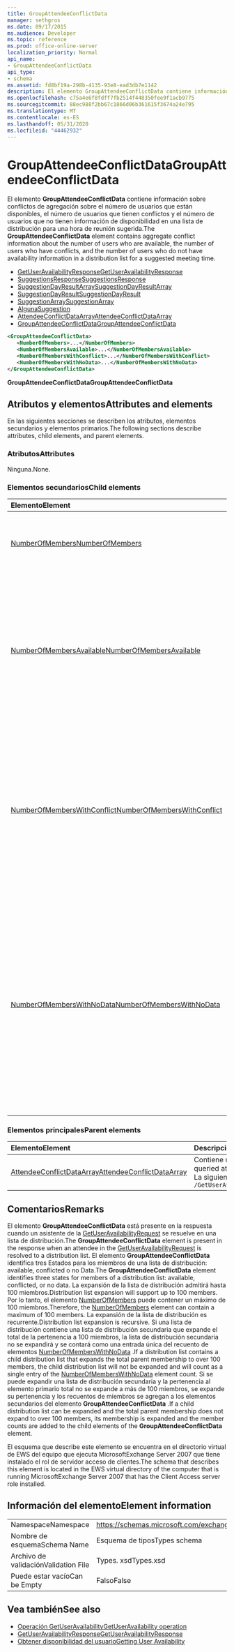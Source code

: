 ```yaml
---
title: GroupAttendeeConflictData
manager: sethgros
ms.date: 09/17/2015
ms.audience: Developer
ms.topic: reference
ms.prod: office-online-server
localization_priority: Normal
api_name:
- GroupAttendeeConflictData
api_type:
- schema
ms.assetid: fd8bf19a-298b-4135-93e8-ead3db7e1142
description: El elemento GroupAttendeeConflictData contiene información sobre conflictos de agregación sobre el número de usuarios que están disponibles, el número de usuarios que tienen conflictos y el número de usuarios que no tienen información de disponibilidad en una lista de distribución para una hora de reunión sugerida.
ms.openlocfilehash: c75a4e6f8fdff7fb2514f448350fee9f1acb9775
ms.sourcegitcommit: 88ec988f2bb67c1866d06b361615f3674a24e795
ms.translationtype: MT
ms.contentlocale: es-ES
ms.lasthandoff: 05/31/2020
ms.locfileid: "44462932"
---
```

# <a name="groupattendeeconflictdata"></a><span data-ttu-id="f2969-103">GroupAttendeeConflictData</span><span class="sxs-lookup"><span data-stu-id="f2969-103">GroupAttendeeConflictData</span></span>

<span data-ttu-id="f2969-104">El elemento **GroupAttendeeConflictData** contiene información sobre conflictos de agregación sobre el número de usuarios que están disponibles, el número de usuarios que tienen conflictos y el número de usuarios que no tienen información de disponibilidad en una lista de distribución para una hora de reunión sugerida.</span><span class="sxs-lookup"><span data-stu-id="f2969-104">The **GroupAttendeeConflictData** element contains aggregate conflict information about the number of users who are available, the number of users who have conflicts, and the number of users who do not have availability information in a distribution list for a suggested meeting time.</span></span> 
  
- [<span data-ttu-id="f2969-105">GetUserAvailabilityResponse</span><span class="sxs-lookup"><span data-stu-id="f2969-105">GetUserAvailabilityResponse</span></span>](getuseravailabilityresponse.md)
- [<span data-ttu-id="f2969-106">SuggestionsResponse</span><span class="sxs-lookup"><span data-stu-id="f2969-106">SuggestionsResponse</span></span>](suggestionsresponse.md)
- [<span data-ttu-id="f2969-107">SuggestionDayResultArray</span><span class="sxs-lookup"><span data-stu-id="f2969-107">SuggestionDayResultArray</span></span>](suggestiondayresultarray.md)
- [<span data-ttu-id="f2969-108">SuggestionDayResult</span><span class="sxs-lookup"><span data-stu-id="f2969-108">SuggestionDayResult</span></span>](suggestiondayresult.md)
- [<span data-ttu-id="f2969-109">SuggestionArray</span><span class="sxs-lookup"><span data-stu-id="f2969-109">SuggestionArray</span></span>](suggestionarray.md)
- [<span data-ttu-id="f2969-110">Alguna</span><span class="sxs-lookup"><span data-stu-id="f2969-110">Suggestion</span></span>](suggestion.md)
- [<span data-ttu-id="f2969-111">AttendeeConflictDataArray</span><span class="sxs-lookup"><span data-stu-id="f2969-111">AttendeeConflictDataArray</span></span>](attendeeconflictdataarray.md)
- [<span data-ttu-id="f2969-112">GroupAttendeeConflictData</span><span class="sxs-lookup"><span data-stu-id="f2969-112">GroupAttendeeConflictData</span></span>](groupattendeeconflictdata.md)
  
```xml
<GroupAttendeeConflictData>
   <NumberOfMembers>...</NumberOfMembers>
   <NumberOfMembersAvailable>...</NumberOfMembersAvailable>
   <NumberOfMembersWithConflict>...</NumberOfMembersWithConflict>
   <NumberOfMembersWithNoData>...</NumberOfMembersWithNoData>
</GroupAttendeeConflictData>
```

<span data-ttu-id="f2969-113">**GroupAttendeeConflictData**</span><span class="sxs-lookup"><span data-stu-id="f2969-113">**GroupAttendeeConflictData**</span></span>

## <a name="attributes-and-elements"></a><span data-ttu-id="f2969-114">Atributos y elementos</span><span class="sxs-lookup"><span data-stu-id="f2969-114">Attributes and elements</span></span>

<span data-ttu-id="f2969-115">En las siguientes secciones se describen los atributos, elementos secundarios y elementos primarios.</span><span class="sxs-lookup"><span data-stu-id="f2969-115">The following sections describe attributes, child elements, and parent elements.</span></span>
  
### <a name="attributes"></a><span data-ttu-id="f2969-116">Atributos</span><span class="sxs-lookup"><span data-stu-id="f2969-116">Attributes</span></span>

<span data-ttu-id="f2969-117">Ninguna.</span><span class="sxs-lookup"><span data-stu-id="f2969-117">None.</span></span>
  
### <a name="child-elements"></a><span data-ttu-id="f2969-118">Elementos secundarios</span><span class="sxs-lookup"><span data-stu-id="f2969-118">Child elements</span></span>

|<span data-ttu-id="f2969-119">**Elemento**</span><span class="sxs-lookup"><span data-stu-id="f2969-119">**Element**</span></span>|<span data-ttu-id="f2969-120">**Descripción**</span><span class="sxs-lookup"><span data-stu-id="f2969-120">**Description**</span></span>|
|:-----|:-----|
|[<span data-ttu-id="f2969-121">NumberOfMembers</span><span class="sxs-lookup"><span data-stu-id="f2969-121">NumberOfMembers</span></span>](numberofmembers.md) <br/> |<span data-ttu-id="f2969-122">Representa el número de usuarios, recursos y salas de una lista de distribución.</span><span class="sxs-lookup"><span data-stu-id="f2969-122">Represents the number of users, resources, and rooms in a distribution list.</span></span>  <br/> |
|[<span data-ttu-id="f2969-123">NumberOfMembersAvailable</span><span class="sxs-lookup"><span data-stu-id="f2969-123">NumberOfMembersAvailable</span></span>](numberofmembersavailable.md) <br/> |<span data-ttu-id="f2969-124">Representa el número de miembros de la lista de distribución que están disponibles para una hora de reunión sugerida.</span><span class="sxs-lookup"><span data-stu-id="f2969-124">Represents the number of distribution list members who are available for a suggested meeting time.</span></span> <span data-ttu-id="f2969-125">Este elemento representa los miembros para los que el estado es **libre**.</span><span class="sxs-lookup"><span data-stu-id="f2969-125">This element represents members for whom the status is **Free**.</span></span>  <br/> |
|[<span data-ttu-id="f2969-126">NumberOfMembersWithConflict</span><span class="sxs-lookup"><span data-stu-id="f2969-126">NumberOfMembersWithConflict</span></span>](numberofmemberswithconflict.md) <br/> |<span data-ttu-id="f2969-127">Representa el número de miembros de la lista de distribución que tienen un conflicto con la hora de reunión sugerida.</span><span class="sxs-lookup"><span data-stu-id="f2969-127">Represents the number of distribution list members who have a conflict with a suggested meeting time.</span></span> <span data-ttu-id="f2969-128">Este elemento representa los miembros que tienen un estado **ocupado**, **OOF**o **provisional** .</span><span class="sxs-lookup"><span data-stu-id="f2969-128">This element represents members who have a **Busy**, **OOF**, or **Tentative** status.</span></span>  <br/> |
|[<span data-ttu-id="f2969-129">NumberOfMembersWithNoData</span><span class="sxs-lookup"><span data-stu-id="f2969-129">NumberOfMembersWithNoData</span></span>](numberofmemberswithnodata.md) <br/> |<span data-ttu-id="f2969-130">Representa el número de miembros del grupo que no han publicado datos de disponibilidad para compararlos con una hora de reunión sugerida.</span><span class="sxs-lookup"><span data-stu-id="f2969-130">Represents the number of group members who do not have published free/busy data to compare to a suggested meeting time.</span></span> <span data-ttu-id="f2969-131">Este elemento representa los miembros de una lista de distribución que son demasiado grandes o miembros que no tienen el estado de los **datos** .</span><span class="sxs-lookup"><span data-stu-id="f2969-131">This element represents members of a distribution list that is too large or members who have **No Data** status.</span></span>  <br/> |
   
### <a name="parent-elements"></a><span data-ttu-id="f2969-132">Elementos principales</span><span class="sxs-lookup"><span data-stu-id="f2969-132">Parent elements</span></span>

|<span data-ttu-id="f2969-133">**Elemento**</span><span class="sxs-lookup"><span data-stu-id="f2969-133">**Element**</span></span>|<span data-ttu-id="f2969-134">**Descripción**</span><span class="sxs-lookup"><span data-stu-id="f2969-134">**Description**</span></span>|
|:-----|:-----|
|[<span data-ttu-id="f2969-135">AttendeeConflictDataArray</span><span class="sxs-lookup"><span data-stu-id="f2969-135">AttendeeConflictDataArray</span></span>](attendeeconflictdataarray.md) <br/> |<span data-ttu-id="f2969-136">Contiene una matriz de datos conflictivos para los asistentes consultados identificados en la [operación GetUserAvailability](getuseravailability-operation.md).</span><span class="sxs-lookup"><span data-stu-id="f2969-136">Contains an array of conflict data for queried attendees identified in the [GetUserAvailability operation](getuseravailability-operation.md).</span></span>  <br/> <span data-ttu-id="f2969-137">La siguiente es la expresión XPath a este elemento:</span><span class="sxs-lookup"><span data-stu-id="f2969-137">The following is the XPath expression to this element:</span></span>  <br/>  `/GetUserAvailabilityResponse/SuggestionsResponse/SuggestionDayResultArray/SuggestionDayResult[i]/SuggestionArray/Suggestion[i]/AttendeeConflictDataArray` <br/> |
   
## <a name="remarks"></a><span data-ttu-id="f2969-138">Comentarios</span><span class="sxs-lookup"><span data-stu-id="f2969-138">Remarks</span></span>

<span data-ttu-id="f2969-139">El elemento **GroupAttendeeConflictData** está presente en la respuesta cuando un asistente de la [GetUserAvailabilityRequest](getuseravailabilityrequest.md) se resuelve en una lista de distribución.</span><span class="sxs-lookup"><span data-stu-id="f2969-139">The **GroupAttendeeConflictData** element is present in the response when an attendee in the [GetUserAvailabilityRequest](getuseravailabilityrequest.md) is resolved to a distribution list.</span></span> <span data-ttu-id="f2969-140">El elemento **GroupAttendeeConflictData** identifica tres Estados para los miembros de una lista de distribución: available, conflicted o no Data.</span><span class="sxs-lookup"><span data-stu-id="f2969-140">The **GroupAttendeeConflictData** element identifies three states for members of a distribution list: available, conflicted, or no data.</span></span> <span data-ttu-id="f2969-141">La expansión de la lista de distribución admitirá hasta 100 miembros.</span><span class="sxs-lookup"><span data-stu-id="f2969-141">Distribution list expansion will support up to 100 members.</span></span> <span data-ttu-id="f2969-142">Por lo tanto, el elemento [NumberOfMembers](numberofmembers.md) puede contener un máximo de 100 miembros.</span><span class="sxs-lookup"><span data-stu-id="f2969-142">Therefore, the [NumberOfMembers](numberofmembers.md) element can contain a maximum of 100 members.</span></span> <span data-ttu-id="f2969-143">La expansión de la lista de distribución es recurrente.</span><span class="sxs-lookup"><span data-stu-id="f2969-143">Distribution list expansion is recursive.</span></span> <span data-ttu-id="f2969-144">Si una lista de distribución contiene una lista de distribución secundaria que expande el total de la pertenencia a 100 miembros, la lista de distribución secundaria no se expandirá y se contará como una entrada única del recuento de elementos [NumberOfMembersWithNoData](numberofmemberswithnodata.md) .</span><span class="sxs-lookup"><span data-stu-id="f2969-144">If a distribution list contains a child distribution list that expands the total parent membership to over 100 members, the child distribution list will not be expanded and will count as a single entry of the [NumberOfMembersWithNoData](numberofmemberswithnodata.md) element count.</span></span> <span data-ttu-id="f2969-145">Si se puede expandir una lista de distribución secundaria y la pertenencia al elemento primario total no se expande a más de 100 miembros, se expande su pertenencia y los recuentos de miembros se agregan a los elementos secundarios del elemento **GroupAttendeeConflictData** .</span><span class="sxs-lookup"><span data-stu-id="f2969-145">If a child distribution list can be expanded and the total parent membership does not expand to over 100 members, its membership is expanded and the member counts are added to the child elements of the **GroupAttendeeConflictData** element.</span></span> 
  
<span data-ttu-id="f2969-146">El esquema que describe este elemento se encuentra en el directorio virtual de EWS del equipo que ejecuta MicrosoftExchange Server 2007 que tiene instalado el rol de servidor acceso de clientes.</span><span class="sxs-lookup"><span data-stu-id="f2969-146">The schema that describes this element is located in the EWS virtual directory of the computer that is running MicrosoftExchange Server 2007 that has the Client Access server role installed.</span></span>
  
## <a name="element-information"></a><span data-ttu-id="f2969-147">Información del elemento</span><span class="sxs-lookup"><span data-stu-id="f2969-147">Element information</span></span>

|||
|:-----|:-----|
|<span data-ttu-id="f2969-148">Namespace</span><span class="sxs-lookup"><span data-stu-id="f2969-148">Namespace</span></span>  <br/> |https://schemas.microsoft.com/exchange/services/2006/types  <br/> |
|<span data-ttu-id="f2969-149">Nombre de esquema</span><span class="sxs-lookup"><span data-stu-id="f2969-149">Schema Name</span></span>  <br/> |<span data-ttu-id="f2969-150">Esquema de tipos</span><span class="sxs-lookup"><span data-stu-id="f2969-150">Types schema</span></span>  <br/> |
|<span data-ttu-id="f2969-151">Archivo de validación</span><span class="sxs-lookup"><span data-stu-id="f2969-151">Validation File</span></span>  <br/> |<span data-ttu-id="f2969-152">Types. xsd</span><span class="sxs-lookup"><span data-stu-id="f2969-152">Types.xsd</span></span>  <br/> |
|<span data-ttu-id="f2969-153">Puede estar vacío</span><span class="sxs-lookup"><span data-stu-id="f2969-153">Can be Empty</span></span>  <br/> |<span data-ttu-id="f2969-154">Falso</span><span class="sxs-lookup"><span data-stu-id="f2969-154">False</span></span>  <br/> |
   
## <a name="see-also"></a><span data-ttu-id="f2969-155">Vea también</span><span class="sxs-lookup"><span data-stu-id="f2969-155">See also</span></span>

- [<span data-ttu-id="f2969-156">Operación GetUserAvailability</span><span class="sxs-lookup"><span data-stu-id="f2969-156">GetUserAvailability operation</span></span>](getuseravailability-operation.md)
- [<span data-ttu-id="f2969-157">GetUserAvailabilityResponse</span><span class="sxs-lookup"><span data-stu-id="f2969-157">GetUserAvailabilityResponse</span></span>](getuseravailabilityresponse.md)
- [<span data-ttu-id="f2969-158">Obtener disponibilidad del usuario</span><span class="sxs-lookup"><span data-stu-id="f2969-158">Getting User Availability</span></span>](https://msdn.microsoft.com/library/d4133fcb-9b0f-4e6b-aadf-a389da83516a%28Office.15%29.aspx)

